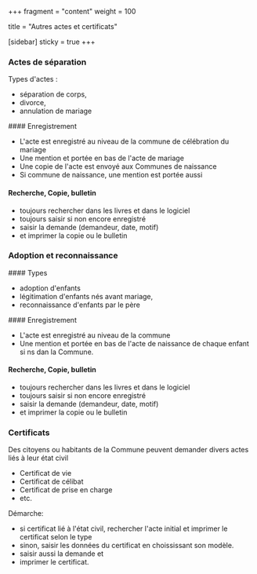 +++
fragment = "content"
weight = 100

title = "Autres actes et certificats"

[sidebar]
  sticky = true
+++

### Actes de séparation

Types d'actes : 

* séparation de corps, 
* divorce, 
* annulation de mariage

#### Enregistrement

* L'acte est enregistré au niveau de la commune de célébration du mariage
* Une mention et portée en bas de l'acte de mariage
* Une copie de l'acte est envoyé aux Communes de naissance
* Si commune de naissance, une mention est portée aussi

#### Recherche, Copie, bulletin

* toujours rechercher dans les livres et dans le logiciel
* toujours saisir si non encore enregistré
* saisir la demande (demandeur, date, motif)
* et imprimer la copie ou le bulletin


### Adoption et reconnaissance


#### Types

* adoption d'enfants
* légitimation d'enfants nés avant mariage, 
* reconnaissance d'enfants par le père


#### Enregistrement

* L'acte est enregistré au niveau de la commune
* Une mention et portée en bas de l'acte de naissance de chaque enfant si ns dan la Commune.

#### Recherche, Copie, bulletin

* toujours rechercher dans les livres et dans le logiciel
* toujours saisir si non encore enregistré
* saisir la demande (demandeur, date, motif)
* et imprimer la copie ou le bulletin

### Certificats

Des citoyens ou habitants de la Commune peuvent demander divers actes liés à leur état civil

* Certificat de vie
* Certificat de célibat
* Certificat de prise en charge
* etc.

Démarche:

* si certificat lié à l'état civil, rechercher l'acte initial et imprimer le certificat selon le type
* sinon, saisir les données du certificat en choississant son modèle.
* saisir aussi la demande et
* imprimer le certificat.

